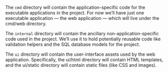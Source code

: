 
The `cmd` directory will contain the application-specific code for the executable applications in the project. For now we’ll have just one executable application — the web application — which will live under the cmd/web directory.


The `internal` directory will contain the ancillary non-application-specific code used in the project. We’ll use it to hold potentially reusable code like validation helpers and the SQL database models for the project.

The `ui` directory will contain the user-interface assets used by the web application. Specifically, the ui/html directory will contain HTML templates, and the ui/static directory will contain static files (like CSS and images).